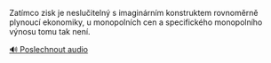 
Zatímco zisk je neslučitelný s imaginárním konstruktem rovnoměrně plynoucí ekonomiky, u monopolních cen a specifického monopolního výnosu tomu tak není.

[🔊 Poslechnout audio](/data/7-paragraphs/audio/chapter_65/para_008-Zatmco-zisk-je-nesluiteln-s-imaginrnm-konstru.mp3)
